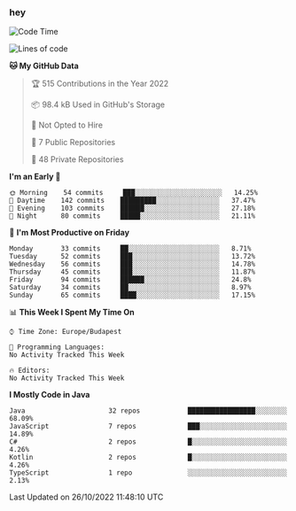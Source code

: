 ### hey

<!--START_SECTION:waka-->
![Code Time](http://img.shields.io/badge/Code%20Time-801%20hrs%2035%20mins-blue)

![Lines of code](https://img.shields.io/badge/From%20Hello%20World%20I%27ve%20Written-479%20Thousand%20lines%20of%20code-blue)

**🐱 My GitHub Data** 

> 🏆 515 Contributions in the Year 2022
 > 
> 📦 98.4 kB Used in GitHub's Storage 
 > 
> 🚫 Not Opted to Hire
 > 
> 📜 7 Public Repositories 
 > 
> 🔑 48 Private Repositories  
 > 
**I'm an Early 🐤** 

```text
🌞 Morning    54 commits     ███░░░░░░░░░░░░░░░░░░░░░░   14.25% 
🌆 Daytime    142 commits    █████████░░░░░░░░░░░░░░░░   37.47% 
🌃 Evening    103 commits    ██████░░░░░░░░░░░░░░░░░░░   27.18% 
🌙 Night      80 commits     █████░░░░░░░░░░░░░░░░░░░░   21.11%

```
📅 **I'm Most Productive on Friday** 

```text
Monday       33 commits     ██░░░░░░░░░░░░░░░░░░░░░░░   8.71% 
Tuesday      52 commits     ███░░░░░░░░░░░░░░░░░░░░░░   13.72% 
Wednesday    56 commits     ███░░░░░░░░░░░░░░░░░░░░░░   14.78% 
Thursday     45 commits     ███░░░░░░░░░░░░░░░░░░░░░░   11.87% 
Friday       94 commits     ██████░░░░░░░░░░░░░░░░░░░   24.8% 
Saturday     34 commits     ██░░░░░░░░░░░░░░░░░░░░░░░   8.97% 
Sunday       65 commits     ████░░░░░░░░░░░░░░░░░░░░░   17.15%

```


📊 **This Week I Spent My Time On** 

```text
⌚︎ Time Zone: Europe/Budapest

💬 Programming Languages: 
No Activity Tracked This Week

🔥 Editors: 
No Activity Tracked This Week

```

**I Mostly Code in Java** 

```text
Java                     32 repos            █████████████████░░░░░░░░   68.09% 
JavaScript               7 repos             ███░░░░░░░░░░░░░░░░░░░░░░   14.89% 
C#                       2 repos             █░░░░░░░░░░░░░░░░░░░░░░░░   4.26% 
Kotlin                   2 repos             █░░░░░░░░░░░░░░░░░░░░░░░░   4.26% 
TypeScript               1 repo              ░░░░░░░░░░░░░░░░░░░░░░░░░   2.13%

```



 Last Updated on 26/10/2022 11:48:10 UTC
<!--END_SECTION:waka-->
